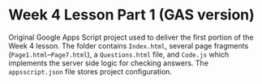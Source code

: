 # Week 4 Lesson Part 1 (GAS version)

Original Google Apps Script project used to deliver the first portion of the Week 4 lesson. The folder contains `Index.html`, several page fragments (`Page1.html`–`Page7.html`), a `Questions.html` file, and `Code.js` which implements the server side logic for checking answers. The `appsscript.json` file stores project configuration.
